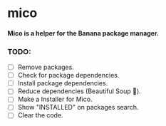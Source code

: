# mico
#### Mico is a helper for the Banana package manager.

### TODO:
- [ ] Remove packages.
- [ ] Check for package dependencies.
- [ ] Install package dependencies.
- [ ] Reduce dependencies (Beautiful Soup :thinking:).
- [ ] Make a Installer for Mico.
- [ ] Show \"INSTALLED\" on packages search.
- [ ] Clear the code.
